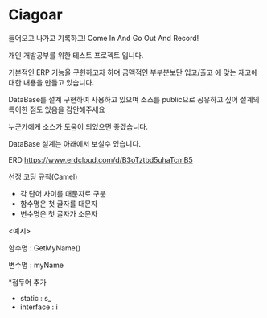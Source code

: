 # Ciagoar
들어오고 나가고 기록하고! Come In And Go Out And Record!

개인 개발공부를 위한 테스트 프로젝트 입니다. 

기본적인 ERP 기능울 구현하고자 하며 금액적인 부부분보단 
입고/출고 에 맞는 재고에 대한 내용을 만들고 있습니다. 

DataBase를 설계 구현하여 사용하고 있으며 
소스를 public으로 공유하고 싶어 설계의 특이한 점도 있음을 감안해주세요 

누군가에게 소스가 도움이 되었으면 좋겠습니다.

DataBase 설계는 아래에서 보실수 있습니다. 

ERD https://www.erdcloud.com/d/B3oTztbd5uhaTcmB5


선정 코딩 규칙(Camel)
* 각 단어 사이를 대문자로 구분
* 함수명은 첫 글자를 대문자 
* 변수명은 첫 글자가 소문자 

<예시>

함수명 : GetMyName()

변수명 : myName


*접두어 추가
 - static : s_
 - interface : i
